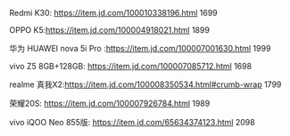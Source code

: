 Redmi K30: https://item.jd.com/100010338196.html
1699


OPPO K5:https://item.jd.com/100004918021.html
1899


华为 HUAWEI nova 5i Pro :https://item.jd.com/100007001630.html
1999

vivo Z5 8GB+128GB: https://item.jd.com/100007085712.html
1698

realme 真我X2:https://item.jd.com/100008350534.html#crumb-wrap
1799

荣耀20S: https://item.jd.com/100007926784.html
1989

vivo iQOO Neo 855版: https://item.jd.com/65634374123.html
2098



